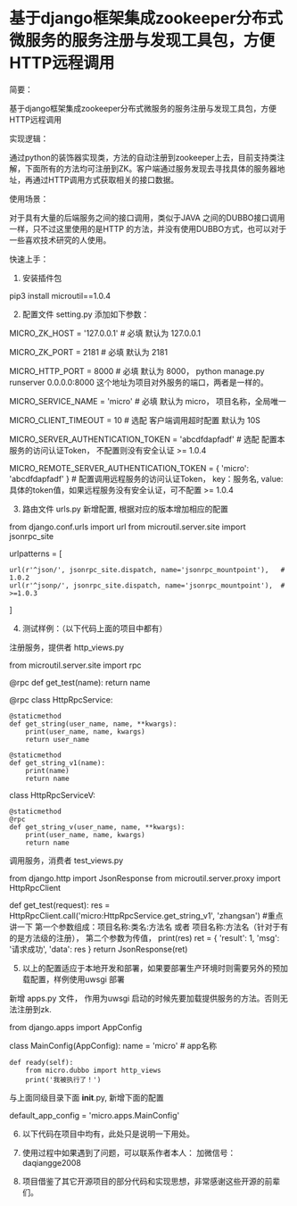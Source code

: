 # 基于django框架集成zookeeper分布式微服务的服务注册与发现工具包，方便HTTP远程调用



简要：

基于django框架集成zookeeper分布式微服务的服务注册与发现工具包，方便HTTP远程调用


实现逻辑：

通过python的装饰器实现类，方法的自动注册到zookeeper上去，目前支持类注解，下面所有的方法均可注册到ZK。客户端通过服务发现去寻找具体的服务器地址，再通过HTTP调用方式获取相关的接口数据。


使用场景：

对于具有大量的后端服务之间的接口调用，类似于JAVA 之间的DUBBO接口调用一样，只不过这里使用的是HTTP 的方法，并没有使用DUBBO方式，也可以对于一些喜欢技术研究的人使用。


快速上手：


1. 安装插件包   

pip3 install microutil==1.0.4


2. 配置文件 setting.py 添加如下参数：

MICRO_ZK_HOST = '127.0.0.1'  # 必填  默认为 127.0.0.1

MICRO_ZK_PORT = 2181    # 必填 默认为 2181

MICRO_HTTP_PORT = 8000  # 必填  默认为 8000， python manage.py runserver 0.0.0.0:8000 这个地址为项目对外服务的端口，两者是一样的。

MICRO_SERVICE_NAME = 'micro'    # 必填 默认为 micro， 项目名称，全局唯一

MICRO_CLIENT_TIMEOUT = 10   # 选配 客户端调用超时配置 默认为 10S

MICRO_SERVER_AUTHENTICATION_TOKEN = 'abcdfdapfadf'  # 选配 配置本服务的访问认证Token， 不配置则没有安全认证  >= 1.0.4

MICRO_REMOTE_SERVER_AUTHENTICATION_TOKEN = {
    'micro': 'abcdfdapfadf'
}  # 配置调用远程服务的访问认证Token， key：服务名, value: 具体的token值，如果远程服务没有安全认证，可不配置  >= 1.0.4


3. 路由文件  urls.py 新增配置, 根据对应的版本增加相应的配置

from django.conf.urls import url
from microutil.server.site import jsonrpc_site

urlpatterns = [
    
    url(r'^json/', jsonrpc_site.dispatch, name='jsonrpc_mountpoint'),   # 1.0.2
    url(r'^jsonp/', jsonrpc_site.dispatch, name='jsonrpc_mountpoint'),  # >=1.0.3
]


4. 测试样例：（以下代码上面的项目中都有）

注册服务，提供者  http_views.py

from microutil.server.site import rpc


@rpc
def get_test(name):
    return name


@rpc
class HttpRpcService:

    @staticmethod
    def get_string(user_name, name, **kwargs):
        print(user_name, name, kwargs)
        return user_name

    @staticmethod
    def get_string_v1(name):
        print(name)
        return name


class HttpRpcServiceV:

    @staticmethod
    @rpc
    def get_string_v(user_name, name, **kwargs):
        print(user_name, name, kwargs)
        return name

调用服务，消费者  test_views.py


from django.http import JsonResponse
from microutil.server.proxy import HttpRpcClient

def get_test(request):
    res = HttpRpcClient.call('micro:HttpRpcService.get_string_v1', 'zhangsan')   #重点讲一下  第一个参数组成：项目名称:类名:方法名  或者 项目名称:方法名（针对于有的是方法级的注册）， 第二个参数为传值，
    print(res)
    ret = {
        'result': 1,
        'msg': '请求成功',
        'data': res
    }
    return JsonResponse(ret)
    
    
    
5. 以上的配置适应于本地开发和部署，如果要部署生产环境时则需要另外的预加载配置，样例使用uwsgi 部署

新增 apps.py 文件， 作用为uwsgi 启动的时候先要加载提供服务的方法。否则无法注册到zk.

from django.apps import AppConfig


class MainConfig(AppConfig):
    name = 'micro'  # app名称

    def ready(self):
        from micro.dubbo import http_views
        print('我被执行了！')

与上面同级目录下面 __init__.py, 新增下面的配置

default_app_config = 'micro.apps.MainConfig'


6. 以下代码在项目中均有，此处只是说明一下用处。


7. 使用过程中如果遇到了问题，可以联系作者本人：
加微信号：daqiangge2008


8. 项目借鉴了其它开源项目的部分代码和实现思想，非常感谢这些开源的前辈们。
